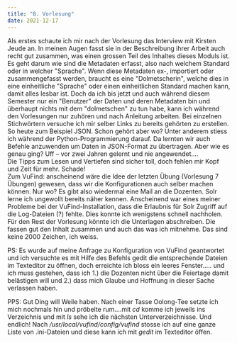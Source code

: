 ```yaml
---
title: "8. Vorlesung"
date: 2021-12-17
---
```

Als erstes schaute ich mir nach der Vorlesung das Interview mit Kirsten Jeude an. In meinen Augen fasst sie in der Beschreibung ihrer Arbeit auch recht gut zusammen, was einen grossen Teil des Inhaltes dieses Moduls ist. Es geht darum wie sind die Metadaten erfasst, also nach welchem Standard oder in welcher "Sprache". Wenn diese Metadaten ex-, importiert oder zusammengefasst werden, braucht es eine "Dolmetscherin", welche dies in eine einheitliche "Sprache" oder einen einheitlichen Standard machen kann, damit alles lesbar ist.
Doch da ich bis jetzt und auch während diesem Semester nur ein "Benutzer" der Daten und deren Metadaten bin und überhaupt nichts mit dem "dolmetschen" zu tun habe, kann ich während den Vorlesungen nur zuhören und nach Anleitung arbeiten. Bei einzelnen Stichwörtern versuche ich mir selber Links zu bereits gehörten zu erstellen.
So heute zum Beispiel JSON. Schon gehört aber wo? Unter anderem stiess ich während der Python-Programmierung darauf. Da lernten wir auch Befehle anzuwenden um Daten in JSON-Format zu übertragen. Aber wie es genau ging? Uff – vor zwei Jahren gelernt und nie angewendet....   
Die Tipps zum Lesen und Vertiefen sind sicher toll, doch fehlen mir Kopf und Zeit für mehr. Schade!   
Zum VuFind: anscheinend wäre die Idee der letzten Übung (Vorlesung 7 Übungen) gewesen, dass wir die Konfigurationen auch selber machen können. Nur wo? Es gibt also wiedermal eine Mail an die Dozenten. Solr lerne ich ungewollt bereits näher kennen. Anscheinend war eines meiner Probleme bei der VuFind-Installation, dass die Erlaubnis für Solr Zugriff auf die Log-Dateien (?) fehlte. Dies konnte ich wenigstens schnell nachholen. Für den Rest der Vorlesung könnte ich die Unterlagen abschreiben. Die fassen gut den Inhalt zusammen und auch das was ich mitnehme. Das sind keine 2000 Zeichen, ich weiss.

PS: Es wurde auf meine Anfrage zu Konfiguration von VuFind geantwortet und ich versuchte es mit Hilfe des Befehls gedit die entsprechende Dateien im Texteditor zu öffnen, doch erreichte ich bloss ein leeres Fenster..... und ich muss gestehen, dass ich 1.) die Dozenten nicht über die Feiertage damit belästigen will und 2.) dass mich Glaube und Hoffnung in dieser Sache verlassen haben.   
   
PPS: Gut Ding will Weile haben. Nach einer Tasse Oolong-Tee setzte ich mich nochmals hin und pröbelte rum....mit *cd* komme ich jeweils ins Verzeichnis und mit *ls* sehe ich die nächsten Unterverzeichnisse. Und endlich! Nach */usr/local/vufind/config/vufind* stosse ich auf eine ganze Liste von .ini-Dateien und diese kann ich mit *gedit* im Texteditor öffen.
